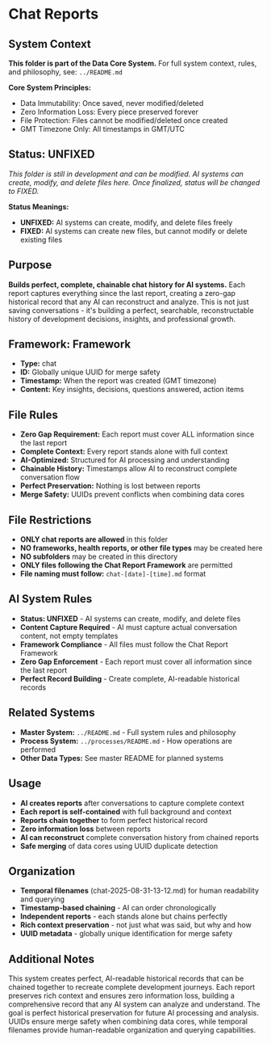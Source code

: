 # Chat Reports

## System Context
**This folder is part of the Data Core System.** 
For full system context, rules, and philosophy, see: `../README.md`

**Core System Principles:**
- Data Immutability: Once saved, never modified/deleted
- Zero Information Loss: Every piece preserved forever  
- File Protection: Files cannot be modified/deleted once created
- GMT Timezone Only: All timestamps in GMT/UTC

## Status: UNFIXED
*This folder is still in development and can be modified. AI systems can create, modify, and delete files here. Once finalized, status will be changed to FIXED.*

**Status Meanings:**
- **UNFIXED:** AI systems can create, modify, and delete files freely
- **FIXED:** AI systems can create new files, but cannot modify or delete existing files

## Purpose
**Builds perfect, complete, chainable chat history for AI systems.** Each report captures everything since the last report, creating a zero-gap historical record that any AI can reconstruct and analyze. This is not just saving conversations - it's building a perfect, searchable, reconstructable history of development decisions, insights, and professional growth.

## Framework: Framework
- **Type:** chat
- **ID:** Globally unique UUID for merge safety
- **Timestamp:** When the report was created (GMT timezone)
- **Content:** Key insights, decisions, questions answered, action items

## File Rules
- **Zero Gap Requirement:** Each report must cover ALL information since the last report
- **Complete Context:** Every report stands alone with full context
- **AI-Optimized:** Structured for AI processing and understanding
- **Chainable History:** Timestamps allow AI to reconstruct complete conversation flow
- **Perfect Preservation:** Nothing is lost between reports
- **Merge Safety:** UUIDs prevent conflicts when combining data cores

## File Restrictions
- **ONLY chat reports are allowed** in this folder
- **NO frameworks, health reports, or other file types** may be created here
- **NO subfolders** may be created in this directory
- **ONLY files following the Chat Report Framework** are permitted
- **File naming must follow:** `chat-[date]-[time].md` format

## AI System Rules
- **Status: UNFIXED** - AI systems can create, modify, and delete files
- **Content Capture Required** - AI must capture actual conversation content, not empty templates
- **Framework Compliance** - All files must follow the Chat Report Framework
- **Zero Gap Enforcement** - Each report must cover all information since the last report
- **Perfect Record Building** - Create complete, AI-readable historical records

## Related Systems
- **Master System:** `../README.md` - Full system rules and philosophy
- **Process System:** `../processes/README.md` - How operations are performed
- **Other Data Types:** See master README for planned systems

## Usage
- **AI creates reports** after conversations to capture complete context
- **Each report is self-contained** with full background and context
- **Reports chain together** to form perfect historical record
- **Zero information loss** between reports
- **AI can reconstruct** complete conversation history from chained reports
- **Safe merging** of data cores using UUID duplicate detection

## Organization
- **Temporal filenames** (chat-2025-08-31-13-12.md) for human readability and querying
- **Timestamp-based chaining** - AI can order chronologically
- **Independent reports** - each stands alone but chains perfectly
- **Rich context preservation** - not just what was said, but why and how
- **UUID metadata** - globally unique identification for merge safety

## Additional Notes
This system creates perfect, AI-readable historical records that can be chained together to recreate complete development journeys. Each report preserves rich context and ensures zero information loss, building a comprehensive record that any AI system can analyze and understand. The goal is perfect historical preservation for future AI processing and analysis. UUIDs ensure merge safety when combining data cores, while temporal filenames provide human-readable organization and querying capabilities.
